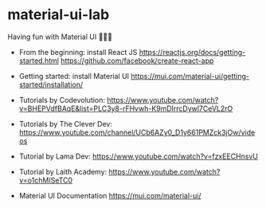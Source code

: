# material-ui-lab 

Having fun with Material UI 🍧🍨💛

* From the beginning: install React JS
https://reactjs.org/docs/getting-started.html
https://github.com/facebook/create-react-app

* Getting started: install Material UI
https://mui.com/material-ui/getting-started/installation/

* Tutorials by Codevolution:
https://www.youtube.com/watch?v=BHEPVdfBAqE&list=PLC3y8-rFHvwh-K9mDlrrcDywl7CeVL2rO

* Tutorials by The Clever Dev:
https://www.youtube.com/channel/UCb6AZy0_D1y661PMZck3jOw/videos

* Tutorial by Lama Dev:
https://www.youtube.com/watch?v=fzxEECHnsvU

* Tutorial by Laith Academy:
https://www.youtube.com/watch?v=o1chMISeTC0

* Material UI Documentation
https://mui.com/material-ui/







